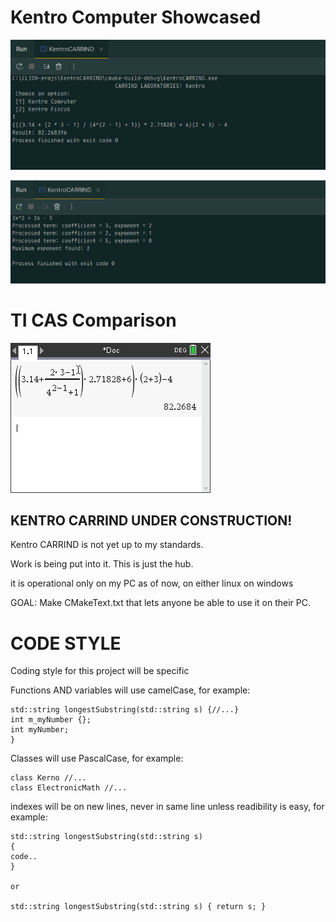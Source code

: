 # Kentro Computer Showcased

![KentroComputer](screenshots/kentroExample.png)

![KentroComputer](screenshots/kentroPolynomial.png)

# TI CAS Comparison

![TI Example](screenshots/KentroComputer_TI.png)




## KENTRO CARRIND UNDER CONSTRUCTION!



Kentro CARRIND is not yet up to my standards.

Work is being put into it. This is just the hub.

it is operational only on my PC as of now, on either linux on windows

GOAL: Make CMakeText.txt that lets anyone be able to use it on their PC.




# CODE STYLE
Coding style for this project will be specific

Functions AND variables will use camelCase, for example:

```
std::string longestSubstring(std::string s) {//...}
int m_myNumber {};
int myNumber;
}
```

Classes will use PascalCase, for example:

```
class Kerno //...
class ElectronicMath //...
```


indexes will be on new lines, never in same line unless readibility is easy, for example:
```
std::string longestSubstring(std::string s)
{
code..
}

or

std::string longestSubstring(std::string s) { return s; }
```
